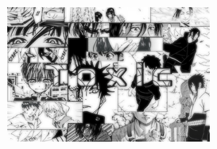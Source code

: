<div align = center> <img alt = "Bienvenido" src = "https://github.com/AnGelXoG/AnGelXoG/blob/main/Resources/PicsArt_12-20-09.33.57.jpg" width = "460px" />
